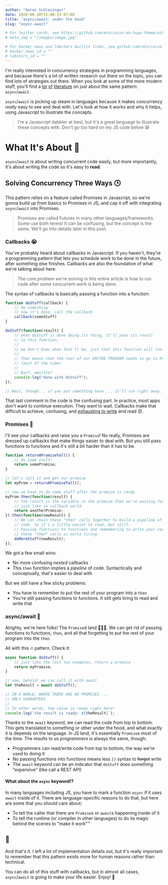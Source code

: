 ```yaml
---
author: "Aaron Schlesinger"
date: 2020-06-30T15:00:33-07:00
title: 'async/await: under the hood'
slug: "async-await"

# For twitter cards, see https://github.com/mtn/cocoa-eh-hugo-theme/wiki/Twitter-cards
# meta_img = "/images/image.jpg"

# For hacker news and lobsters builtin links, see github.com/mtn/cocoa-eh-hugo-theme/wiki/Social-Links
# hacker_news_id = ""
# lobsters_id = ""
---
```


I'm really interested in concurrency strategies in programming languages, and because there's a lot of written research out there on the topic, you can find lots of strategies out there. When you look at some of the more modern stuff, you'll find a [lot](https://www.microsoft.com/en-us/research/wp-content/uploads/2007/01/The-Joins-Concurrency-Library.pdf) [of](https://concurnas.com/) [literature](https://rust-lang.github.io/async-book/03_async_await/01_chapter.html) on just about the same pattern: `async`/`await`.

`async`/`await` is picking up steam in languages because it makes concurrency _really_ easy to see and deal with. Let's look at how it works and why it helps, using Javascript to illustrate the concepts.

>I'm a Javascript dabbler at best, but it's a great language to illustrate these concepts with. Don't go too hard on my JS code below 😅

# What It's About 🤔

`async`/`await` is about writing concurrent code easily, but more importantly, it's about writing the code so it's easy to **read**.

## Solving Concurrency Three Ways 🕒

This pattern relies on a feature called Promises in Javascript, so we're gonna build up from basics to Promises in JS, and cap it off with integrating `async`/`await` into Promises.

>Promises are called Futures in many other languages/frameworks. Some use both terms! It can be confusing, but the concept is the same. We'll go into details later in this post.

### Callbacks 😭

You've probably heard about callbacks in Javascript. If you haven't, they're a programming pattern that lets you schedule work to be done in the future, after something else finishes. Callbacks are also the foundation of what we're talking about here.

>The core problem we're solving in this entire article is how to run code after some concurrent work is being done.

The syntax of callbacks is basically passing a function into a function:

```javascript
function doStuff(callback) {
    // do something
    // now it's done, call the callback
    callback(someStuff)
}

doStuff(function(result) {
    // when doStuff is done doing its thing, it'll pass its result
    // to this function.
    //
    // we don't know when that'll be, just that this function will run.
    //
    // That means that the rest of our ENTIRE PROGRAM needs to go in here
    // (most of the time)
    //
    // Barf, amirite?
    console.log("done with doStuff");
});

// Wait, though... if you put something here ... it'll run right away. It won't wait for doStuff to finish
```

That last comment in the code is the confusing part. In practice, most apps don't want to continue execution. They want to wait. Callbacks make that difficult to achieve, confusing, and [exhausting to write](http://callbackhell.com/) and read 😞.

### Promises 🙌

I'll see your callbacks and raise you a `Promise`! No really, Promises are dressed up callbacks that make things easier to deal with. But you still pass functions to functions and it's still a bit harder than it has to be.

```javascript
function returnAPromiseYall() {
    // do some stuff!
    return somePromise;
}

// let's call it and get our promise
let myProm = returnAPromiseYall();

// now we have to do some stuff after the promise is ready
myProm.then(function(result) {
    // the result is the variable in the promise that we're waiting for,
    // just like in callback world
    return anotherPromise;
}).then(function(newResult) {
    // We can chain these "then" calls together to build a pipeline of
    // code. So it's a little easier to read, but still. 
    // Passing functions to functions and remembering to write your code inside
    // these "then" calls is sorta tiring
    doMoreStuff(newResult);
});
```

We got a few small wins:

- No more confusing _nested_ callbacks
- This `then` function implies a _pipeline_ of code. Syntactically and conceptually, that's easier to deal with

But we still have a few sticky problems:

- You have to remember to put the rest of your program into a `then`
- You're still passing functions to functions. It still gets tiring to read and write that

### async/await 🥇

Alrighty, we're here folks! The `Promise`d land 🎉🥳🍤. We can get rid of passing functions to functions, `then`, and all that forgetting to put the rest of your program into the `then`.

All with this 🔥 pattern. Check it:

```javascript
async function doStuff() {
    // just like the last two examples, return a promise
    return myPromise;
}

// now, behold! we can call it with await
let theResult = await doStuff();

// IN A WORLD, WHERE THERE ARE NO PROMISES ...
// ONLY GUARANTEES
//
// In other words, the value is ready right here!
console.log(`the result is ready: ${theResult}`);
```

Thanks to the `await` keyword, we can read the code from top to bottom. This gets translated to something or other under the hood, and what exactly it is depends on the language. In JS land, it's essentially `Promise`s most of the time. The results to us _programmers_ is always the same, though:

- Programmers can read/write code from top to bottom, the way we're used to doing it
- No passing functions into functions means less `})` syntax to ~~forget~~ write
- The `await` keyword can be an indicator that `doStuff` does something "expensive" (like call a REST API)

#### What about the `async` keyword⁉

In many languages including JS, you have to mark a function `async` if it uses `await` inside of it. There are language-specific reasons to do that, but here are some that you should care about:

- To tell the caller that there are `Promise`s or `await`s happening inside of it
- To tell the runtime (or compiler in other languages) to do its magic behind the scenes to "make it work"™

## 🏁

And that's it. I left a lot of implementation details out, but it's really important to remember that this pattern exists more for human reasons rather than technical.

You can do all of this stuff with callbacks, but in almost all cases, `async`/`await` is going to make your life easier. Enjoy! 👋
